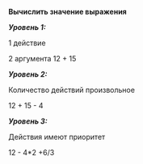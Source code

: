 **Вычислить значение выражения**


__*Уровень 1:*__

1 действие

2 аргумента 12 + 15

__*Уровень 2:*__

Количество действий произвольное

12 + 15 - 4

__*Уровень 3:*__

Действия имеют приоритет

12 - 4*2 +6/3